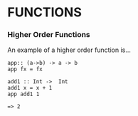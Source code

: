 # FUNCTIONS

### Higher Order Functions

An example of a higher order function is...

```
app:: (a->b) -> a -> b
app fx = fx

add1 :: Int ->  Int
add1 x = x + 1
app add1 1

=> 2
```